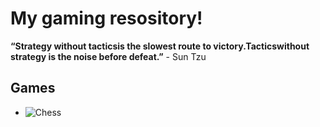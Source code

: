 # My gaming resository!
__“Strategy without tacticsis the slowest route to victory.Tacticswithout strategy is the noise before defeat.”__ - Sun Tzu

## Games

* ![Chess]()

